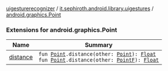 [uigesturerecognizer](../../index.md) / [it.sephiroth.android.library.uigestures](../index.md) / [android.graphics.Point](./index.md)

### Extensions for android.graphics.Point

| Name | Summary |
|---|---|
| [distance](distance.md) | `fun `[`Point`](https://developer.android.com/reference/android/graphics/Point.html)`.distance(other: `[`Point`](https://developer.android.com/reference/android/graphics/Point.html)`): `[`Float`](https://kotlinlang.org/api/latest/jvm/stdlib/kotlin/-float/index.html)<br>`fun `[`Point`](https://developer.android.com/reference/android/graphics/Point.html)`.distance(other: `[`PointF`](https://developer.android.com/reference/android/graphics/PointF.html)`): `[`Float`](https://kotlinlang.org/api/latest/jvm/stdlib/kotlin/-float/index.html) |
